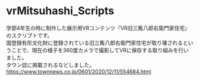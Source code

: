 # vrMitsuhashi_Scripts
学部4年生の時に制作した展示用VRコンテンツ『VR旧三觜八郎右衛門家住宅』のスクリプトです。  
国登録有形文化財に登録されている旧三觜八郎右衛門家住宅が取り壊されるということで、現在の様子を360度カメラで撮影してVRに保存する取り組みを行いました。  
タウン誌に掲載されるなどしました。<https://www.townnews.co.jp/0601/2020/12/11/554684.html>
